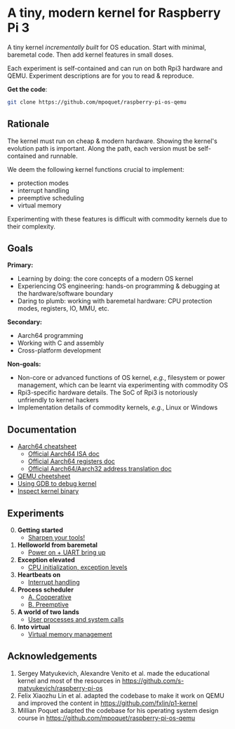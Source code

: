 # A tiny, modern kernel for Raspberry Pi 3
A tiny kernel *incrementally built* for OS education.
Start with minimal, baremetal code. Then add kernel features in small doses.

Each experiment is self-contained and can run on both Rpi3 hardware and QEMU.
Experiment descriptions are for you to read & reproduce.

**Get the code**:

```sh
git clone https://github.com/mpoquet/raspberry-pi-os-qemu
```

## Rationale
The kernel must run on cheap & modern hardware.
Showing the kernel's evolution path is important.
Along the path, each version must be self-contained and runnable.

We deem the following kernel functions crucial to implement:
* protection modes
* interrupt handling
* preemptive scheduling
* virtual memory

Experimenting with these features is difficult with commodity kernels due to their complexity.

## Goals
**Primary:**
* Learning by doing: the core concepts of a modern OS kernel
* Experiencing OS engineering: hands-on programming & debugging at the hardware/software boundary
* Daring to plumb: working with baremetal hardware: CPU protection modes, registers, IO, MMU, etc.

**Secondary:**
* Aarch64 programming
* Working with C and assembly
* Cross-platform development

**Non-goals:**
* Non-core or advanced functions of OS kernel, *e.g.*, filesystem or power management, which can be learnt via experimenting with commodity OS
* Rpi3-specific hardware details. The SoC of Rpi3 is notoriously unfriendly to kernel hackers
* Implementation details of commodity kernels, *e.g.*, Linux or Windows

## Documentation
* [Aarch64 cheatsheet](aarch64-cheatsheet.md)
  * [Official Aarch64 ISA doc](https://developer.arm.com/documentation/ddi0602/latest/)
  * [Official Aarch64 registers doc](https://developer.arm.com/documentation/ddi0601/latest/)
  * [Official Aarch64/Aarch32 address translation doc](https://developer.arm.com/documentation/100940/latest/)
* [QEMU cheetsheet](qemu.md)
* [Using GDB to debug kernel](gdb.md)
* [Inspect kernel binary](inspect-kernel-binary.md)

## Experiments
0. **Getting started**
      * [Sharpen your tools!](lesson00/rpi-os.md)
1. **Helloworld from baremetal**
      * [Power on + UART bring up](lesson01/rpi-os.md)
2. **Exception elevated**
      * [CPU initialization, exception levels](lesson02/rpi-os.md)
3. **Heartbeats on**
      * [Interrupt handling](lesson03/rpi-os.md)
4. **Process scheduler**
      * [A. Cooperative](lesson04a/rpi-os.md)
      * [B. Preemptive](lesson04b/rpi-os.md)
5. **A world of two lands**
      * [User processes and system calls](lesson05/rpi-os.md)
6. **Into virtual**
      * [Virtual memory management](lesson06/rpi-os.md)

## Acknowledgements
1. Sergey Matyukevich, Alexandre Venito et al. made the educational kernel and most of the resources in https://github.com/s-matyukevich/raspberry-pi-os
2. Felix Xiaozhu Lin et al. adapted the codebase to make it work on QEMU and improved the content in https://github.com/fxlin/p1-kernel
3. Millian Poquet adapted the codebase for his operating system design course in https://github.com/mpoquet/raspberry-pi-os-qemu
